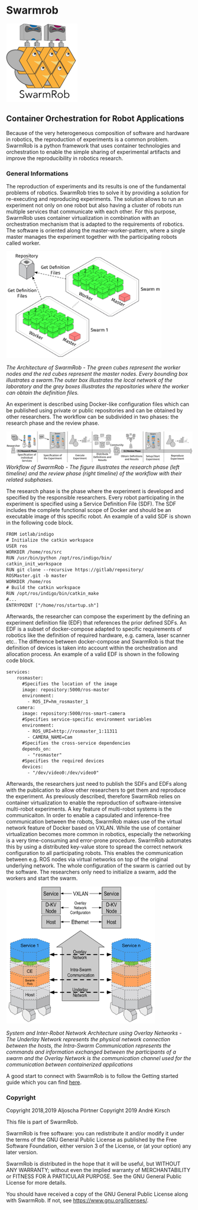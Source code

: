 # Swarmrob
<img src="docs/_static/images/SwarmRob_Main_Logo.png" alt="SwarmRob Logo" width="193" height="212">

## Container Orchestration for Robot Applications
Because of the very heterogeneous composition of software and hardware in robotics, the reproduction of experiments is a common problem.
SwarmRob is a python framework that uses container technologies and orchestration to enable the simple sharing of experimental artifacts and improve the reproducibility
in robotics research.

### General Informations
The reproduction of experiments and its results is one of the fundamental problems of robotics. SwarmRob tries to solve it by providing a solution for re-executing and reproducing experiments. The solution allows to run an experiment not only on one robot but also having a cluster of robots run multiple services that communicate with each other. For this purpose, SwarmRob uses container virtualization in combination with an orchestration mechanism that is adapted to the requirements of robotics. The software is oriented along the master-worker-pattern, where a single master manages the experiment together with the participating robots called worker.

<img src="docs/_static/images/swarmrob_architecture.png" alt="SwarmRob Architecture" width="421" height="288">

*The Architecture of SwarmRob - The green cubes represent the worker nodes and the red cubes represent the master nodes. Every bounding box illustrates a swarm.The outer box illustrates the local network of the laboratory and the grey boxes illustrates the repositories where the worker can obtain the definition files.*

An experiment is described using Docker-like configuration files which can be published using private or public repositories and can be obtained by other researchers. The workflow can be subdivided in two phases: the research phase and the review phase.

![Workflow](docs/_static/images/workflow.png)
*Workflow of SwarmRob - The figure illustrates the research phase (left timeline) and the review phase (right timeline) of the workflow with their related subphases.*

The research phase is the phase where the experiment is developed and specified by the responsible researchers. Every robot participating in the experiment is specified using a Service Definition File (SDF). The SDF includes the complete functional scope of Docker and should be an executable image of this specific robot. An example of a valid SDF is shown in the following code block.

```
FROM iotlab/indigo
# Initialize the catkin workspace
USER ros
WORKDIR /home/ros/src
RUN /usr/bin/python /opt/ros/indigo/bin/
catkin_init_workspace
RUN git clone --recursive https://gitlab/repository/
ROSMaster.git -b master
WORKDIR /home/ros
# Build the catkin workspace
RUN /opt/ros/indigo/bin/catkin_make
#...
ENTRYPOINT ["/home/ros/startup.sh"]
```

Afterwards, the researcher can compose the experiment by the defining an experiment definition file (EDF) that references the prior defined SDFs. An EDF is a subset of docker-compose adapted to specific requirements of robotics like the definition of required hardware, e.g. camera, laser scanner etc.. The difference between docker-compose and SwarmRob is that the definition of devices is taken into account within the orchestration and allocation process. An example of a valid EDF is shown in the following code block.

```
services:
    rosmaster:
      #Specifies the location of the image
      image: repository:5000/ros-master
      environment:
        - ROS_IP=hm_rosmaster_1
    camera:
      image: repository:5000/ros-smart-camera
      #Specifies service-specific environment variables
      environment:
        - ROS_URI=http://rosmaster_1:11311
        - CAMERA_NAME=Cam
      #Specifies the cross-service dependencies
      depends_on:
        - "rosmaster"
      #Specifies the required devices
      devices:
        - "/dev/video0:/dev/video0"
```

Afterwards, the researchers just need to publish the SDFs and EDFs along with the publication to allow other researchers to get them and reproduce the experiment. As previously described, therefore SwarmRob relies on container virtualization to enable the reproduction of software-intensive multi-robot experiments. A key feature of multi-robot systems is the communicaiton. In order to enable a capsulated and inference-free communication between the robots, SwarmRob makes use of the virtual network feature of Docker based on VXLAN. While the use of container virtualization becomes more common in robotics, especially the networking is a very time-consuming and error-prone procedure. SwarmRob automates this by using a distributed key-value store to spread the correct network configuration to all participating robots. This enables the communication between e.g. ROS nodes via virtual networks on top of the original underlying network. The whole configuration of the swarm is carried out by the software. The researchers only need to initialize a swarm, add the workers and start the swarm.

<img src="docs/_static/images/networking.png" alt="Networking" width="402" height="370">

*System and Inter-Robot Network Architecture using Overlay Networks - The Underlay Network represents the physical network connection between the hosts, the Intra-Swarm Communication represents the commands and information exchanged between the participants of a swarm and the Overlay Network is the communication channel used for the communication between containerized applications*

A good start to connect with SwarmRob is to follow the Getting started guide which you can find [here](https://insertpagehere.pls/).

### Copyright
Copyright 2018,2019 Aljoscha Pörtner
Copyright 2019 André Kirsch

This file is part of SwarmRob.

SwarmRob is free software: you can redistribute it and/or modify
it under the terms of the GNU General Public License as published by
the Free Software Foundation, either version 3 of the License, or
(at your option) any later version.

SwarmRob is distributed in the hope that it will be useful,
but WITHOUT ANY WARRANTY; without even the implied warranty of
MERCHANTABILITY or FITNESS FOR A PARTICULAR PURPOSE.  See the
GNU General Public License for more details.

You should have received a copy of the GNU General Public License
along with SwarmRob.  If not, see <https://www.gnu.org/licenses/>.

